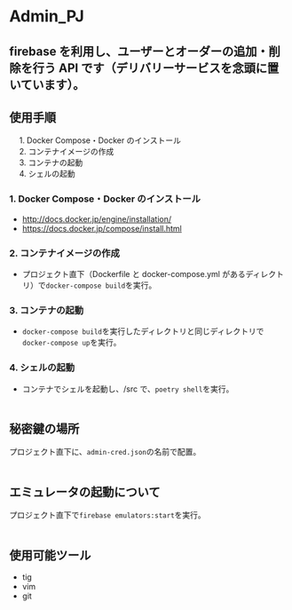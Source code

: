 # Admin_PJ

## firebase を利用し、ユーザーとオーダーの追加・削除を行う API です（デリバリーサービスを念頭に置いています）。

## 使用手順

&emsp; 1. Docker Compose・Docker のインストール<br>
&emsp; 2. コンテナイメージの作成<br>
&emsp; 3. コンテナの起動<br>
&emsp; 4. シェルの起動<br>

### 1. Docker Compose・Docker のインストール

- http://docs.docker.jp/engine/installation/
- https://docs.docker.jp/compose/install.html

### 2. コンテナイメージの作成

- プロジェクト直下（Dockerfile と docker-compose.yml があるディレクトリ）で`docker-compose build`を実行。

### 3. コンテナの起動

- `docker-compose build`を実行したディレクトリと同じディレクトリで`docker-compose up`を実行。

### 4. シェルの起動

- コンテナでシェルを起動し、/src で、`poetry shell`を実行。
  <br>
  <br>

## 秘密鍵の場所

プロジェクト直下に、`admin-cred.json`の名前で配置。
<br>
<br>

## エミュレータの起動について

プロジェクト直下で`firebase emulators:start`を実行。
<br>
<br>

## 使用可能ツール

- tig
- vim
- git
